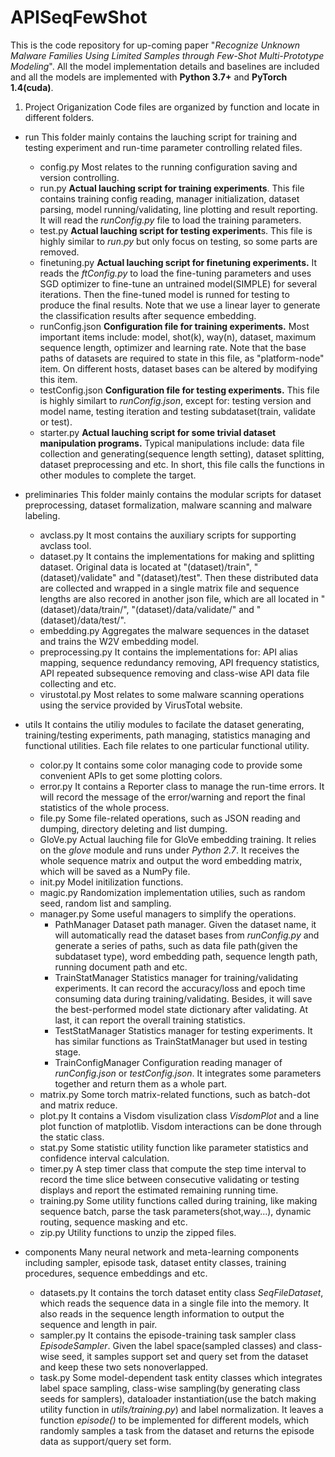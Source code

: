 # APISeqFewShot
This is the code repository for up-coming paper "*Recognize Unknown Malware Families Using Limited Samples through Few-Shot Multi-Prototype Modeling*". All the model implementation details and baselines are included and all the models are implemented with **Python 3.7+** and **PyTorch 1.4(cuda)**.

1. Project Origanization
Code files are organized by function and locate in different folders.

- run
This folder mainly contains the lauching script for training and testing experiment and  run-time parameter controlling related files. 
    - config.py
    Most relates to the running configuration saving and version controlling.
    - run.py
    **Actual lauching script for training experiments**. This file contains training config reading, manager initialization, dataset parsing, model running/validating, line plotting and result reporting. It will read the *runConfig.py* file to load the training parameters.
    - test.py
    **Actual lauching script for testing experiment**s. This file is highly similar to *run.py* but only focus on testing, so some parts are removed.
    - finetuning.py
    **Actual lauching script for finetuning experiments.** It reads the *ftConfig.py* to load the fine-tuning parameters and uses SGD optimizer to fine-tune an untrained model(SIMPLE) for several iterations. Then the fine-tuned model is runned for testing to produce the final results. Note that we use a linear layer to generate the classification results after sequence embedding.
    - runConfig.json
    **Configuration file for training experiments.** Most important items include: model, shot(k), way(n), dataset, maximum sequence length, optimizer and learning rate. Note that the base paths of datasets are required to state in this file, as "platform-node" item. On different hosts, dataset bases can be altered by modifying this item.
    - testConfig.json
    **Configuration file for testing experiments.** This file is highly similart to *runConfig.json*, except for: testing version and model name, testing iteration and testing subdataset(train, validate or test).
    - starter.py
    **Actual lauching script for some trivial dataset manipulation programs.** Typical manipulations include: data file collection and generating(sequence length setting), dataset splitting, dataset preprocessing and etc. In short, this file calls the functions in other modules to complete the target.

- preliminaries
This folder mainly contains the modular scripts for dataset preprocessing, dataset formalization, malware scanning and malware labeling. 
    - avclass.py
    It most contains the auxiliary scripts for supporting avclass tool.
    - dataset.py
    It contains the implementations for making and splitting dataset. Original data is located at "(dataset)/train", "(dataset)/validate" and "(dataset)/test". Then these distributed data are collected and wrapped in a single matrix file and sequence lengths are also recored in another json file, which are all located in "(dataset)/data/train/", "(dataset)/data/validate/" and "(dataset)/data/test/".
    - embedding.py
    Aggregates the malware sequences in the dataset and trains the W2V embedding model.
    - preprocessing.py
    It contains the implementations for: API alias mapping, sequence redundancy removing, API frequency statistics, API repeated subsequence removing and class-wise API data file collecting and etc.
    - virustotal.py
    Most relates to some malware scanning operations using the service provided by VirusTotal website.

- utils
It contains the utiliy modules to facilate the dataset generating, training/testing experiments, path managing, statistics managing and functional utilities. Each file relates to one particular functional utility.
    - color.py
    It contains some color managing code to provide some convenient APIs to get some plotting colors.
    - error.py
    It contains a Reporter class to manage the run-time errors. It will record the message of the error/warning and report the final statistics of the whole process.
    - file.py
    Some file-related operations, such as JSON reading and dumping, directory deleting and list dumping.
    - GloVe.py
    Actual lauching file for GloVe embedding training. It relies on the *glove* module and runs under *Python 2.7*. It receives the whole sequence matrix and output the word embedding matrix, which will be saved as a NumPy file. 
    - init.py
    Model initilization functions.
    - magic.py
    Randomization implementation utilies, such as random seed, random list and  sampling.
    - manager.py
    Some useful managers to simplify the operations.
      - PathManager
      Dataset path manager. Given the dataset name, it will automatically read the dataset bases from *runConfig.py* and generate a series of paths, such as data file path(given the subdataset type), word embedding path, sequence length path, running document path and etc.
      - TrainStatManager
      Statistics manager for training/validating experiments. It can record the accuracy/loss and epoch time consuming data during training/validating. Besides, it will save the best-performed model state dictionary after validating. At last, it can report the overall training statistics.
      - TestStatManager
      Statistics manager for testing experiments. It has similar functions as TrainStatManager but used in testing stage.
      - TrainConfigManager
      Configuration reading manager of *runConfig.json* or *testConfig.json*. It integrates some parameters together and return them as a whole part.
    - matrix.py
    Some torch matrix-related functions, such as batch-dot and matrix reduce.
    - plot.py
    It contains a Visdom visulization class *VisdomPlot* and a line plot function of  matplotlib. Visdom interactions can be done through the static class.
    - stat.py
    Some statistic utility function like parameter statistics and confidence interval calculation.
    - timer.py
    A step timer class that compute the step time interval to record the time slice between consecutive validating or testing displays and report the estimated remaining running time.
    - training.py
    Some utility functions called during training, like making sequence batch, parse the task parameters(shot,way...), dynamic routing, sequence masking and etc.
    - zip.py
    Utility functions to unzip the zipped files.

- components
Many neural network and meta-learning components including sampler, episode task, dataset entity classes, training procedures, sequence embeddings and etc. 
    - datasets.py
    It contains the torch dataset entity class *SeqFileDataset*, which reads the sequence data in a single file into the memory. It also reads in the sequence length information to output the sequence and length in pair.
    - sampler.py
    It contains the episode-training task sampler class *EpisodeSampler*. Given the label space(sampled classes) and class-wise seed, it samples support set and query set from the dataset and keep these two sets nonoverlapped.
    - task.py
    Some model-dependent task entity classes which integrates label space sampling, class-wise sampling(by generating class seeds for samplers), dataloader instantiation(use the batch making utility function in *utils/training.py*) and label normalization. It leaves a function *episode()* to be implemented for different models, which randomly samples a task from the dataset and returns the episode data as support/query set form. 
    